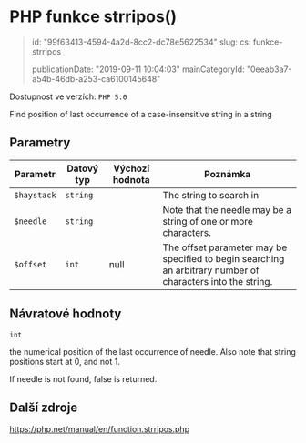 PHP funkce strripos()
=====================

> id: "99f63413-4594-4a2d-8cc2-dc78e5622534"
> slug:
> 	cs: funkce-strripos
> 
> publicationDate: "2019-09-11 10:04:03"
> mainCategoryId: "0eeab3a7-a54b-46db-a253-ca6100145648"

Dostupnost ve verzích: `PHP 5.0`

Find position of last occurrence of a case-insensitive string in a string


Parametry
--------------

| Parametr | Datový typ | Výchozí hodnota | Poznámka |
|-----|-----|-----|-----|
| `$haystack` | `string` |  | The string to search in |
| `$needle` | `string` |  | Note that the needle may be a string of one or more characters. |
| `$offset` | `int` | null | The offset parameter may be specified to begin searching an arbitrary number of characters into the string. |


Návratové hodnoty
----------------

`int`

the numerical position of the last occurrence of
needle. Also note that string positions start at 0,
and not 1.
</p>
<p>
If needle is not found, false is returned.

Další zdroje
------------

https://php.net/manual/en/function.strripos.php
